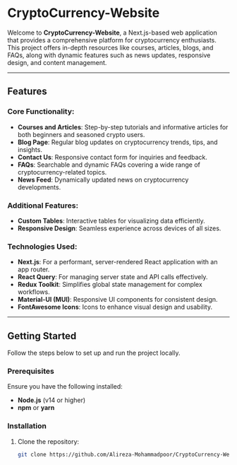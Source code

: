 # CryptoCurrency-Website

Welcome to **CryptoCurrency-Website**, a Next.js-based web application that provides a comprehensive platform for cryptocurrency enthusiasts. This project offers in-depth resources like courses, articles, blogs, and FAQs, along with dynamic features such as news updates, responsive design, and content management.

---

## Features

### Core Functionality:
- **Courses and Articles**: Step-by-step tutorials and informative articles for both beginners and seasoned crypto users.
- **Blog Page**: Regular blog updates on cryptocurrency trends, tips, and insights.
- **Contact Us**: Responsive contact form for inquiries and feedback.
- **FAQs**: Searchable and dynamic FAQs covering a wide range of cryptocurrency-related topics.
- **News Feed**: Dynamically updated news on cryptocurrency developments.

### Additional Features:
- **Custom Tables**: Interactive tables for visualizing data efficiently.
- **Responsive Design**: Seamless experience across devices of all sizes.

### Technologies Used:
- **Next.js**: For a performant, server-rendered React application with an app router.
- **React Query**: For managing server state and API calls effectively.
- **Redux Toolkit**: Simplifies global state management for complex workflows.
- **Material-UI (MUI)**: Responsive UI components for consistent design.
- **FontAwesome Icons**: Icons to enhance visual design and usability.

---

## Getting Started

Follow the steps below to set up and run the project locally.

### Prerequisites
Ensure you have the following installed:
- **Node.js** (v14 or higher)
- **npm** or **yarn**

### Installation

1. Clone the repository:
   ```bash
   git clone https://github.com/Alireza-Mohammadpoor/CryptoCurrency-Website.git
